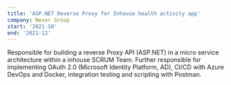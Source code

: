 ```yaml
---
title: 'ASP.NET Reverse Proxy for Inhouse health activity app'
company: Nexer Group
start: '2021-10'
end: '2021-12'
---
```


Responsible for building a reverse Proxy API (ASP.NET) in a micro service
architecture within a inhouse SCRUM Team.
Further responsible for implementing OAuth 2.0 (Microsoft Identity Platform,
AD), CI/CD with Azure DevOps and Docker, integration testing and scripting
with Postman.
